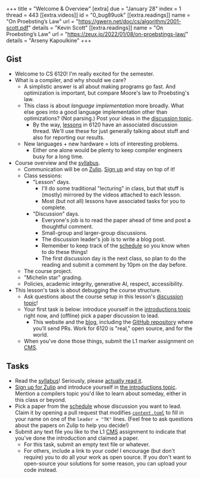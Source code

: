 +++
title = "Welcome & Overview"
[extra]
due = "January 28"
index = 1
thread = 443
[[extra.videos]]
id = "0_bug89uok"
[[extra.readings]]
name = "On Proebsting’s Law"
url = "https://gwern.net/doc/cs/algorithm/2001-scott.pdf"
details = "Kevin Scott"
[[extra.readings]]
name = "On Proebsting’s Law"
url = "https://zeux.io/2022/01/08/on-proebstings-law/"
details = "Arseny Kapoulkine"
+++

## Gist

* Welcome to CS 6120! I'm really excited for the semester.
* What is a compiler, and why should we care?
    * A simplistic answer is all about making programs go fast. And optimization is important, but compare Moore's law to Proebsting's law.
    * This class is about *language implementation* more broadly. What else goes into a good language implementation other than optimizations? (Not parsing.) Post your ideas in the [discussion topic][topic].
        * By the way, [lessons][] in 6120 have an associated discussion thread. We'll use these for just generally talking about stuff and also for reporting our results.
    * New languages + new hardware = lots of interesting problems.
        * Either one alone would be plenty to keep compiler engineers busy for a long time.
* Course overview and the [syllabus][].
    * Communication will be on [Zulip][]. [Sign up][zulip-signup] and stay on top of it!
    * Class sessions:
        * "Lesson" days.
            * I'll do some traditional "lecturing" in class, but that stuff is (mostly) mirrored by the videos attached to each lesson.
            * Most (but not all) lessons have associated tasks for you to complete.
        * "Discussion" days.
            * Everyone's job is to read the paper ahead of time and post a thoughtful comment.
            * Small-group and larger-group discussions.
            * The discussion leader's job is to write a blog post.
            * Remember to keep track of the [schedule][] so you know when to do these things!
            * The first discussion day is the next class, so plan to do the reading and submit a comment by 10pm on the day before.
    * The course project.
    * "Michelin star" grading.
    * Policies, academic integrity, generative AI, respect, accessibility.
* This lesson's task is about debugging the course structure.
    * Ask questions about the course setup in this lesson's [discussion topic][topic]!
    * Your first task is below: introduce yourself in the [introductions topic][intro] right now, and (offline) pick a paper discussion to lead.
        * This website and the [blog][], including the [GitHub repository][gh] where you'll send PRs. Work for 6120 is "real," open source, and for the world.
    * When you've done those things, submit the L1 marker assignment on [CMS][].

## Tasks

* Read the [syllabus][]! Seriously, please [actually read it][s].
* [Sign up for Zulip][zulip-signup] and introduce yourself in [the introductions topic][intro]. Mention a compilers topic you'd like to learn about someday, either in this class or beyond.
* Pick a paper from the [schedule][] whose discussion you want to lead.
  Claim it by opening a pull request that modifies [`content.toml`][cont-gh] to fill in your name on one of the `leader = "TK"` lines.
  (Feel free to ask questions about the papers on Zulip to help you decide!)
* Submit any text file you like to the L1 [CMS][] assignment to indicate that you've done the introduction and claimed a paper.
    * For this task, submit an empty text file or whatever.
    * For others, include a link to your code! I encourage (but don't require) you to do all your work as open source. If you don't want to open-source your solutions for some reason, you can upload your code instead.

[s]: https://www.cameo.com/v/5f2b392a0299b100202e624a
[intro]: https://cs6120.zulipchat.com/#narrow/stream/254729-general/topic/introductions.202023
[flipped]: https://en.wikipedia.org/wiki/Flipped_classroom
[zulip-signup]: https://www.cs.cornell.edu/courses/cs6120/2025sp/private/zulip.html
[syllabus]: @/syllabus.md
[zulip]: https://cs6120.zulipchat.com
[blog]: @/blog/_index.md
[gh]: https://github.com/sampsyo/cs6120
[topic]: https://github.com/sampsyo/cs6120/discussions/443
[cms]: https://cmsx.cs.cornell.edu/
[schedule]: @/schedule.md
[cont-gh]: https://github.com/sampsyo/cs6120/blob/2023fa/data/content.toml
[lessons]: @/lesson/_index.md
